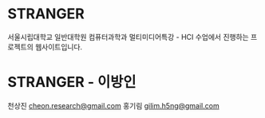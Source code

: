 STRANGER
====================

서울시립대학교 일반대학원 컴퓨터과학과 멀티미디어특강 - HCI 수업에서 진행하는 프로젝트의 웹사이트입니다.

# STRANGER - 이방인

천상진 cheon.research@gmail.com
홍기림 gilim.h5ng@gmail.com
